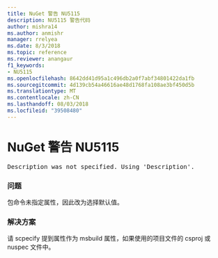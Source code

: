 ```yaml
---
title: NuGet 警告 NU5115
description: NU5115 警告代码
author: mishra14
ms.author: anmishr
manager: rrelyea
ms.date: 8/3/2018
ms.topic: reference
ms.reviewer: anangaur
f1_keywords:
- NU5115
ms.openlocfilehash: 8642dd41d95a1c496db2a0f7abf34801422da1fb
ms.sourcegitcommit: 4d139cb54a46616ae48d1768fa108ae3bf450d5b
ms.translationtype: MT
ms.contentlocale: zh-CN
ms.lasthandoff: 08/03/2018
ms.locfileid: "39508480"
---
```

# <a name="nuget-warning-nu5115"></a>NuGet 警告 NU5115
<pre>Description was not specified. Using 'Description'.</pre>

### <a name="issue"></a>问题

包命令未指定属性，因此改为选择默认值。


### <a name="solution"></a>解决方案

请 scpecify 提到属性作为 msbuild 属性，如果使用的项目文件的 csproj 或 nuspec 文件中。

